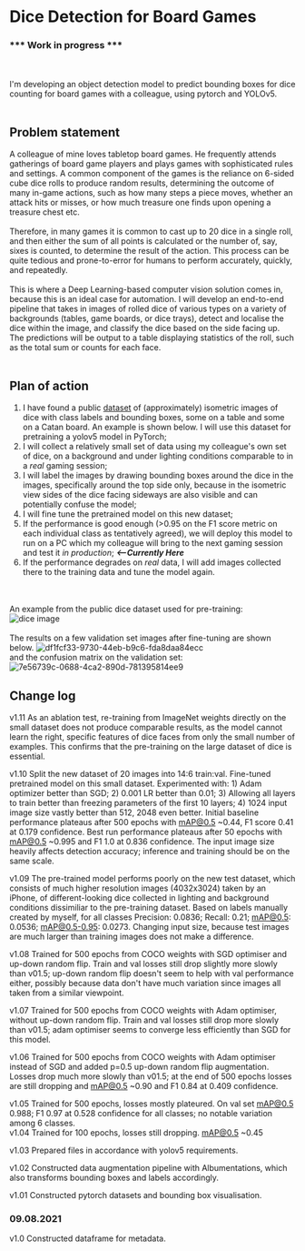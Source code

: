 # Dice Detection for Board Games

### *** Work in progress ***
<br/><br/>
I'm developing an object detection model to predict bounding boxes for dice counting for board games with a colleague, using pytorch and YOLOv5. 
<br/><br/>
## Problem statement
A colleague of mine loves tabletop board games. He frequently attends gatherings of board game players and plays games with sophisticated rules and settings. A common component of the games is the reliance on 6-sided cube dice rolls to produce random results, determining the outcome of many in-game actions, such as how many steps a piece moves, whether an attack hits or misses, or how much treasure one finds upon opening a treasure chest etc. <br/><br/>
Therefore, in many games it is common to cast up to 20 dice in a single roll, and then either the sum of all points is calculated or the number of, say, sixes is counted, to determine the result of the action. This process can be quite tedious and prone-to-error for humans to perform accurately, quickly, and repeatedly. <br/><br/>
This is where a Deep Learning-based computer vision solution comes in, because this is an ideal case for automation. I will develop an end-to-end pipeline that takes in images of rolled dice of various types on a variety of backgrounds (tables, game boards, or dice trays), detect and localise the dice within the image, and classify the dice based on the side facing up. The predictions will be output to a table displaying statistics of the roll, such as the total sum or counts for each face. <br/><br/>
## Plan of action
1) I have found a public [dataset](https://public.roboflow.com/object-detection/dice/) of (approximately) isometric images of dice with class labels and bounding boxes, some on a table and some on a Catan board. An example is shown below. I will use this dataset for pretraining a yolov5 model in PyTorch;
2) I will collect a relatively small set of data using my colleague's own set of dice, on a background and under lighting conditions comparable to in a *real* gaming session;
3) I will label the images by drawing bounding boxes around the dice in the images, specifically around the top side only, because in the isometric view sides of the dice facing sideways are also visible and can potentially confuse the model;
4) I will fine tune the pretrained model on this new dataset;     
5) If the performance is good enough (>0.95 on the F1 score metric on each individual class as tentatively agreed), we will deploy this model to run on a PC which my colleague will bring to the next gaming session and test it *in production*; ***<--Currently Here*** 
6) If the performance degrades on *real* data, I will add images collected there to the training data and tune the model again.

<br/><br/>
An example from the public dice dataset used for pre-training:<br/>
![dice image](https://i.imgur.com/ItN4AEk.png)<br/>
<br/>
The results on a few validation set images after fine-tuning are shown below.
![df1fcf33-9730-44eb-b9c6-fda8daa84ecc](https://user-images.githubusercontent.com/77344869/153873206-8751345a-cdce-41ec-8a4c-794a4288e350.jpg)
<br/>
and the confusion matrix on the validation set:
![7e56739c-0688-4ca2-890d-781395814ee9](https://user-images.githubusercontent.com/77344869/153873249-e369872e-d784-4a66-9ced-24d5abfbc060.png)


## Change log
v1.11 As an ablation test, re-training from ImageNet weights directly on the small dataset does not produce comparable results, as the model cannot learn the right, specific features of dice faces from only the small number of examples. This confirms that the pre-training on the large dataset of dice is essential.

v1.10 Split the new dataset of 20 images into 14:6 train:val. Fine-tuned pretrained model on this small dataset. Experimented with: 1) Adam optimizer better than SGD; 2) 0.001 LR better than 0.01; 3) Allowing all layers to train better than freezing parameters of the first 10 layers; 4) 1024 input image size vastly better than 512, 2048 even better. Initial baseline performance plateaus after 500 epochs with mAP@0.5 ~0.44, F1 score 0.41 at 0.179 confidence. Best run performance plateaus after 50 epochs with mAP@0.5 ~0.995 and F1 1.0 at 0.836 confidence. The input image size heavily affects detection accuracy; inference and training should be on the same scale. 

v1.09 The pre-trained model performs poorly on the new test dataset, which consists of much higher resolution images (4032x3024) taken by an iPhone, of different-looking dice collected in lighting and background conditions dissimiliar to the pre-training dataset. Based on labels manually created by myself, for all classes Precision: 0.0836; Recall: 0.21; mAP@0.5: 0.0536; mAP@0.5-0.95: 0.0273. Changing input size, because test images are much larger than training images does not make a difference. 

v1.08 Trained for 500 epochs from COCO weights with SGD optimiser and up-down random flip. Train and val losses still drop slightly more slowly than v01.5; up-down random flip doesn't seem to help with val performance either, possibly because data don't have much variation since images all taken from a similar viewpoint.

v1.07 Trained for 500 epochs from COCO weights with Adam optimiser, without up-down random flip. Train and val losses still drop more slowly than v01.5; adam optimiser seems to converge less efficiently than SGD for this model.

v1.06 Trained for 500 epochs from COCO weights with Adam optimiser instead of SGD and added p=0.5 up-down random flip augmentation. Losses drop much more slowly than v01.5; at the end of 500 epochs losses are still dropping and mAP@0.5 ~0.90 and F1 0.84 at 0.409 confidence.

v1.05 Trained for 500 epochs, losses mostly plateured. On val set mAP@0.5 0.988; F1 0.97 at 0.528 confidence for all classes; no notable variation among 6 classes.<br/>
v1.04 Trained for 100 epochs, losses still dropping. mAP@0.5 ~0.45

v1.03 Prepared files in accordance with yolov5 requirements.

v1.02 Constructed data augmentation pipeline with Albumentations, which also transforms bounding boxes and labels accordingly.

v1.01 Constructed pytorch datasets and bounding box visualisation.

### 09.08.2021
v1.0 Constructed dataframe for metadata.
